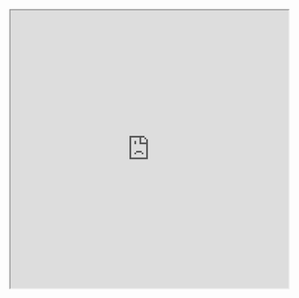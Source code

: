 <html>
  <body>
    <center>
    <iframe width="500" height="500" src="https://docs.google.com/spreadsheets/d/14OLfDe0jdz1kwO_DtR-WMh9gToSFPKzaR2YlQ-RNkCw/edit?usp=sharingrm=minimal&amp;"></iframe>
    </center>
  </body>
</html>
